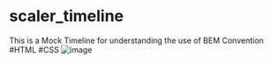 # scaler_timeline
This is a Mock Timeline for understanding the use of BEM Convention
#HTML
#CSS
![image](https://github.com/Himani-shree/scaler_timeline/assets/138486429/f6fa2fde-2adb-4404-a68b-ee9f6e8cc63e)
